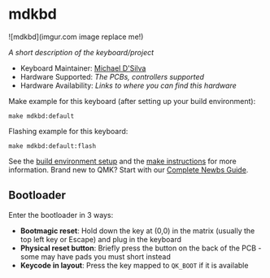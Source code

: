 # mdkbd

![mdkbd](imgur.com image replace me!)

*A short description of the keyboard/project*

* Keyboard Maintainer: [Michael D'Silva](https://github.com/madsi1m)
* Hardware Supported: *The PCBs, controllers supported*
* Hardware Availability: *Links to where you can find this hardware*

Make example for this keyboard (after setting up your build environment):

    make mdkbd:default

Flashing example for this keyboard:

    make mdkbd:default:flash

See the [build environment setup](https://docs.qmk.fm/#/getting_started_build_tools) and the [make instructions](https://docs.qmk.fm/#/getting_started_make_guide) for more information. Brand new to QMK? Start with our [Complete Newbs Guide](https://docs.qmk.fm/#/newbs).

## Bootloader

Enter the bootloader in 3 ways:

* **Bootmagic reset**: Hold down the key at (0,0) in the matrix (usually the top left key or Escape) and plug in the keyboard
* **Physical reset button**: Briefly press the button on the back of the PCB - some may have pads you must short instead
* **Keycode in layout**: Press the key mapped to `QK_BOOT` if it is available
